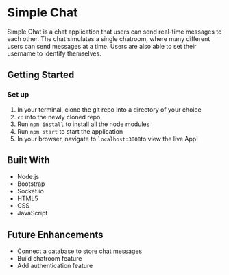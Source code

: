 # Simple Chat

Simple Chat is a chat application that users can send real-time messages to each other. The chat simulates a single chatroom, where many different users can send messages at a time. Users are also able to set their username to identify themselves.

## Getting Started

### Set up
1. In your terminal, clone the git repo into a directory of your choice
2. `cd` into the newly cloned repo
3. Run `npm install` to install all the node modules
4. Run `npm start` to start the application
5. In your browser, navigate to `localhost:3000`to view the live App!

## Built With

- Node.js
- Bootstrap
- Socket.io
- HTML5
- CSS
- JavaScript

## Future Enhancements

- Connect a database to store chat messages
- Build chatroom feature
- Add authentication feature

